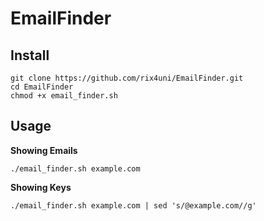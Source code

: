 # EmailFinder

## Install
```
git clone https://github.com/rix4uni/EmailFinder.git
cd EmailFinder
chmod +x email_finder.sh
```

## Usage

**Showing Emails**
```
./email_finder.sh example.com
```
**Showing Keys**
```
./email_finder.sh example.com | sed 's/@example.com//g'
```
